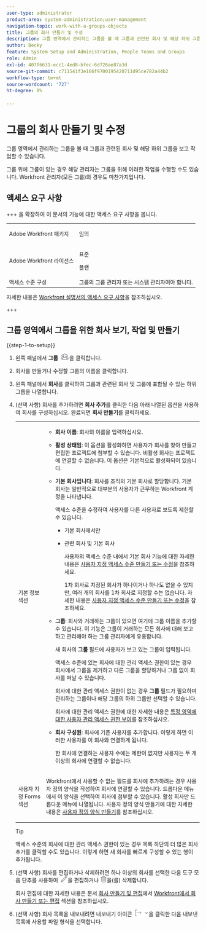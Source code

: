 ```yaml
---
user-type: administrator
product-area: system-administration;user-management
navigation-topic: work-with-a-groups-objects
title: 그룹의 회사 만들기 및 수정
description: 그룹 영역에서 관리하는 그룹을 볼 때 그룹과 관련된 회사 및 해당 하위 그룹을 보고 작업할 수 있습니다.
author: Becky
feature: System Setup and Administration, People Teams and Groups
role: Admin
exl-id: 407f6631-ecc1-4ed8-bfec-6d726ae87a3d
source-git-commit: c711541f3e166f9700195420711d95ce782a44b2
workflow-type: tm+mt
source-wordcount: '727'
ht-degree: 0%

---
```


# 그룹의 회사 만들기 및 수정

그룹 영역에서 관리하는 그룹을 볼 때 그룹과 관련된 회사 및 해당 하위 그룹을 보고 작업할 수 있습니다.

그룹 위에 그룹이 있는 경우 해당 관리자는 그룹을 위해 이러한 작업을 수행할 수도 있습니다. Workfront 관리자(모든 그룹)의 경우도 마찬가지입니다.

## 액세스 요구 사항

+++ 을 확장하여 이 문서의 기능에 대한 액세스 요구 사항을 봅니다.

<table style="table-layout:auto"> 
 <col> 
 <col> 
 <tbody> 
  <tr> 
   <td>Adobe Workfront 패키지</td> 
   <td><p>임의</p></td> 
  </tr> 
  <tr> 
   <td>Adobe Workfront 라이선스</td> 
   <td><p>표준</p>
       <p>플랜</p></td>
  </tr>
  <tr> 
   <td>액세스 수준 구성</td> 
   <td>그룹의 그룹 관리자 또는 시스템 관리자여야 합니다.</td>
  </tr>
 </tbody> 
</table>

자세한 내용은 [Workfront 설명서의 액세스 요구 사항](/help/quicksilver/administration-and-setup/add-users/access-levels-and-object-permissions/access-level-requirements-in-documentation.md)을 참조하십시오.

+++

## 그룹 영역에서 그룹을 위한 회사 보기, 작업 및 만들기

{{step-1-to-setup}}

1. 왼쪽 패널에서 **그룹** ![그룹](assets/groups-icon.png)을 클릭합니다.

1. 회사를 만들거나 수정할 그룹의 이름을 클릭합니다.
1. 왼쪽 패널에서 **회사**&#x200B;를 클릭하여 그룹과 관련된 회사 및 그룹에 포함될 수 있는 하위 그룹을 나열합니다.
1. (선택 사항) 회사를 추가하려면 **회사 추가**&#x200B;를 클릭한 다음 아래 나열된 옵션을 사용하여 회사를 구성하십시오. 완료되면 **회사 만들기**&#x200B;를 클릭하세요.

   <table style="table-layout:auto"> 
    <col> 
    <col> 
    <tbody> 
     <tr> 
      <td role="rowheader">기본 정보 섹션</td> 
      <td> 
       <ul> 
        <li> <p><b>회사 이름</b>: 회사의 이름을 입력하십시오.</p> </li> 
        <li> <p><b>활성 상태임</b>: 이 옵션을 활성화하면 사용자가 회사를 찾아 만들고 편집한 프로젝트에 첨부할 수 있습니다. 비활성 회사는 프로젝트에 연결할 수 없습니다. 이 옵션은 기본적으로 활성화되어 있습니다.</p> </li> 
        <li> <p><b>기본 회사입니다</b>: 회사를 조직의 기본 회사로 할당합니다. 기본 회사는 일반적으로 대부분의 사용자가 근무하는 Workfront 계정을 나타냅니다.</p> <p>액세스 수준을 수정하여 사용자를 다른 사용자로 보도록 제한할 수 있습니다.</p> 
         <ul> 
          <li>기본 회사에서만</li> 
          <li> <p>관련 회사 및 기본 회사</p> <p>사용자의 액세스 수준 내에서 기본 회사 기능에 대한 자세한 내용은 <a href="../../../administration-and-setup/add-users/configure-and-grant-access/create-modify-access-levels.md" class="MCXref xref" data-mc-variable-override="">사용자 지정 액세스 수준 만들기 또는 수정</a>을 참조하세요.</p> <p>1차 회사로 지정된 회사가 하나이거나 하나도 없을 수 있지만, 여러 개의 회사를 1차 회사로 지정할 수는 없습니다. 자세한 내용은 <a href="../../../administration-and-setup/add-users/configure-and-grant-access/create-modify-access-levels.md" class="MCXref xref" data-mc-variable-override="">사용자 지정 액세스 수준 만들기 또는 수정</a>을 참조하세요.</p> </li> 
         </ul> </li> 
        <li> <p><b>그룹</b>: 회사와 거래하는 그룹이 있으면 여기에 그룹 이름을 추가할 수 있습니다. 이 기능은 그룹이 거래하는 모든 회사에 대해 보고하고 관리해야 하는 그룹 관리자에게 유용합니다.</p> <p data-mc-conditions="SnippetConditions-wf-groups.groups">새 회사의 <strong>그룹</strong> 필드에 사용자가 보고 있는 그룹이 입력됩니다.</p> <p data-mc-conditions="SnippetConditions-wf-groups.groups">액세스 수준에 있는 회사에 대한 관리 액세스 권한이 있는 경우 회사에서 그룹을 제거하고 다른 그룹을 할당하거나 그룹 없이 회사를 떠날 수 있습니다.</p> <p data-mc-conditions="SnippetConditions-wf-groups.groups">회사에 대한 관리 액세스 권한이 없는 경우 <strong>그룹</strong> 필드가 필요하며 관리하는 그룹이나 해당 그룹의 하위 그룹만 선택할 수 있습니다.</p> <p data-mc-conditions="SnippetConditions-wf-groups.groups">회사에 대한 관리 액세스 권한에 대한 자세한 내용은 <a href="../../../administration-and-setup/add-users/configure-and-grant-access/grant-users-admin-access-certain-areas.md" class="MCXref xref" data-mc-variable-override="">특정 영역에 대한 사용자 관리 액세스 권한 부여</a>를 참조하십시오.</p> </li> 
        <li> <p><b>회사 구성원</b>: 회사에 기존 사용자를 추가합니다. 이렇게 하면 이러한 사용자를 이 회사와 연결하게 됩니다.</p> <p>한 회사에 연결하는 사용자 수에는 제한이 없지만 사용자는 두 개 이상의 회사에 연결할 수 없습니다.</p> </li> 
       </ul> </td> 
     </tr>
     <tr> 
      <td role="rowheader">사용자 지정 Forms 섹션</td> 
      <td> <p>Workfront에서 사용할 수 없는 필드를 회사에 추가하려는 경우 사용자 정의 양식을 작성하여 회사에 연결할 수 있습니다. 드롭다운 메뉴에서 이 양식을 선택하여 회사에 첨부할 수 있습니다. 활성 회사만 드롭다운 메뉴에 나열됩니다. 사용자 정의 양식 만들기에 대한 자세한 내용은 <a href="/help/quicksilver/administration-and-setup/customize-workfront/create-manage-custom-forms/form-designer/design-a-form/design-a-form.md">사용자 정의 양식 만들기</a>를 참조하십시오. </p> </td> 
     </tr> 
    </tbody> 
   </table>

   >[!TIP]
   >
   >액세스 수준의 회사에 대한 관리 액세스 권한이 있는 경우 목록 하단의 더 많은 회사 추가를 클릭할 수도 있습니다. 이렇게 하면 새 회사를 빠르게 구성할 수 있는 행이 추가됩니다.

1. (선택 사항) 회사를 편집하거나 삭제하려면 하나 이상의 회사를 선택한 다음 도구 모음 단추를 사용하여 ![편집 아이콘](assets/edit-icon.png)을 편집하거나 ![삭제 아이콘](assets/delete.png)을(를) 삭제합니다.

   회사 편집에 대한 자세한 내용은 문서 [회사 만들기 및 편집](../../../administration-and-setup/set-up-workfront/organizational-setup/create-and-edit-companies.md#adding-a-company-to-workfront)에서 [Workfront에서 회사 만들기 또는 편집](../../../administration-and-setup/set-up-workfront/organizational-setup/create-and-edit-companies.md) 섹션을 참조하십시오.

1. (선택 사항) 회사 목록을 내보내려면 내보내기 아이콘 ![내보내기 아이콘](assets/export.png)을 클릭한 다음 내보낸 목록에 사용할 파일 형식을 선택합니다.
